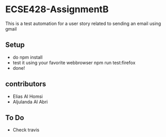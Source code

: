# ECSE428-AssignmentB
This is a test automation for a user story related to sending an email using gmail

## Setup
- do npm install
- test it using your favorite webbrowser npm run test:firefox
- done!

## contributors
- Elias Al Homsi
- Aljulanda Al Abri

## To Do
- Check travis
